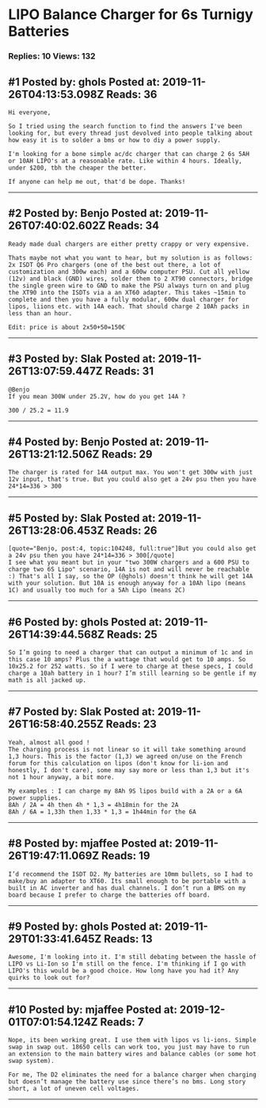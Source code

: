 # LIPO Balance Charger for 6s Turnigy Batteries

### Replies: 10 Views: 132

## \#1 Posted by: ghols Posted at: 2019-11-26T04:13:53.098Z Reads: 36

```
Hi everyone,

So I tried using the search function to find the answers I've been looking for, but every thread just devolved into people talking about how easy it is to solder a bms or how to diy a power supply.

I'm looking for a bone simple ac/dc charger that can charge 2 6s 5AH or 10AH LIPO's at a reasonable rate. Like within 4 hours. Ideally, under $200, tbh the cheaper the better.

If anyone can help me out, that'd be dope. Thanks!
```

---
## \#2 Posted by: Benjo Posted at: 2019-11-26T07:40:02.602Z Reads: 34

```
Ready made dual chargers are either pretty crappy or very expensive.

Thats maybe not what you want to hear, but my solution is as follows: 2x ISDT Q6 Pro chargers (one of the best out there, a lot of customization and 300w each) and a 600w computer PSU. Cut all yellow (12v) and black (GND) wires, solder them to 2 XT90 connectors, bridge the single green wire to GND to make the PSU always turn on and plug the XT90 into the ISDTs via a an XT60 adapter. This takes ~15min to complete and then you have a fully modular, 600w dual charger for lipos, liions etc. with 14A each. That should charge 2 10Ah packs in less than an hour.

Edit: price is about 2x50+50=150€
```

---
## \#3 Posted by: Slak Posted at: 2019-11-26T13:07:59.447Z Reads: 31

```
@Benjo 
If you mean 300W under 25.2V, how do you get 14A ?

300 / 25.2 = 11.9
```

---
## \#4 Posted by: Benjo Posted at: 2019-11-26T13:21:12.506Z Reads: 29

```
The charger is rated for 14A output max. You won't get 300w with just 12v input, that's true. But you could also get a 24v psu then you have 24*14=336 > 300
```

---
## \#5 Posted by: Slak Posted at: 2019-11-26T13:28:06.453Z Reads: 26

```
[quote="Benjo, post:4, topic:104248, full:true"]But you could also get a 24v psu then you have 24*14=336 > 300[/quote]
I see what you meant but in your "two 300W chargers and a 600 PSU to charge two 6S Lipo" scenario, 14A is not and will never be reachable :) That's all I say, so the OP (@ghols) doesn't think he will get 14A with your solution. But 10A is enough anyway for a 10Ah lipo (means 1C) and usually too much for a 5Ah Lipo (means 2C)
```

---
## \#6 Posted by: ghols Posted at: 2019-11-26T14:39:44.568Z Reads: 25

```
So I’m going to need a charger that can output a minimum of 1c and in this case 10 amps? Plus the a wattage that would get to 10 amps. So 10x25.2 for 252 watts. So if I were to charge at these specs, I could charge a 10ah battery in 1 hour? I’m still learning so be gentle if my math is all jacked up.
```

---
## \#7 Posted by: Slak Posted at: 2019-11-26T16:58:40.255Z Reads: 23

```
Yeah, almost all good !
The charging process is not linear so it will take something around 1,3 hours. This is the factor (1,3) we agreed on/use on the French forum for this calculation on lipos (don't know for li-ion and honestly, I don't care), some may say more or less than 1,3 but it's not 1 hour anyway, a bit more.

My examples : I can charge my 8Ah 9S lipos build with a 2A or a 6A power supplies.
8Ah / 2A = 4h then 4h * 1,3 = 4h18min for the 2A
8Ah / 6A = 1,33h then 1,33 * 1,3 = 1h44min for the 6A
```

---
## \#8 Posted by: mjaffee Posted at: 2019-11-26T19:47:11.069Z Reads: 19

```
I’d recommend the ISDT D2. My batteries are 10mm bullets, so I had to make/buy an adapter to XT60. Its small enough to be portable with a built in AC inverter and has dual channels. I don’t run a BMS on my board because I prefer to charge the batteries off board.
```

---
## \#9 Posted by: ghols Posted at: 2019-11-29T01:33:41.645Z Reads: 13

```
Awesome, I'm looking into it. I'm still debating between the hassle of LIPO vs Li-Ion so I'm still on the fence. I'm thinking if I go with LIPO's this would be a good choice. How long have you had it? Any quirks to look out for?
```

---
## \#10 Posted by: mjaffee Posted at: 2019-12-01T07:01:54.124Z Reads: 7

```
Nope, its been working great. I use them with lipos vs li-ions. Simple swap in swap out. 18650 cells can work too, you just may have to run an extension to the main battery wires and balance cables (or some hot swap system). 

For me, The D2 eliminates the need for a balance charger when charging but doesn’t manage the battery use since there’s no bms. Long story short, a lot of uneven cell voltages.
```

---
